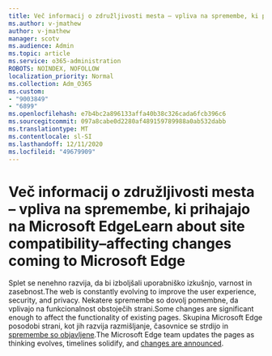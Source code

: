 ```yaml
---
title: Več informacij o združljivosti mesta – vpliva na spremembe, ki prihajajo na Microsoft Edge
ms.author: v-jmathew
author: v-jmathew
manager: scotv
ms.audience: Admin
ms.topic: article
ms.service: o365-administration
ROBOTS: NOINDEX, NOFOLLOW
localization_priority: Normal
ms.collection: Adm_O365
ms.custom:
- "9003849"
- "6899"
ms.openlocfilehash: e7b4bc2a896133affa40b38c326cada6fcb396c6
ms.sourcegitcommit: 097a8cabe0d2280af489159789988a0ab532dabb
ms.translationtype: MT
ms.contentlocale: sl-SI
ms.lasthandoff: 12/11/2020
ms.locfileid: "49679909"
---
```

# <a name="learn-about-site-compatibilityaffecting-changes-coming-to-microsoft-edge"></a><span data-ttu-id="d225d-102">Več informacij o združljivosti mesta – vpliva na spremembe, ki prihajajo na Microsoft Edge</span><span class="sxs-lookup"><span data-stu-id="d225d-102">Learn about site compatibility–affecting changes coming to Microsoft Edge</span></span>

<span data-ttu-id="d225d-103">Splet se nenehno razvija, da bi izboljšali uporabniško izkušnjo, varnost in zasebnost.</span><span class="sxs-lookup"><span data-stu-id="d225d-103">The web is constantly evolving to improve the user experience, security, and privacy.</span></span> <span data-ttu-id="d225d-104">Nekatere spremembe so dovolj pomembne, da vplivajo na funkcionalnost obstoječih strani.</span><span class="sxs-lookup"><span data-stu-id="d225d-104">Some changes are significant enough to affect the functionality of existing pages.</span></span> <span data-ttu-id="d225d-105">Skupina Microsoft Edge posodobi strani, kot jih razvija razmišljanje, časovnice se strdijo in [spremembe so objavljene](https://go.microsoft.com/fwlink/?linkid=2135534).</span><span class="sxs-lookup"><span data-stu-id="d225d-105">The Microsoft Edge team updates the pages as thinking evolves, timelines solidify, and [changes are announced](https://go.microsoft.com/fwlink/?linkid=2135534).</span></span>
